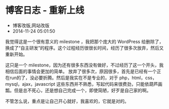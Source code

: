 # 博客日志 - 重新上线
- 博客改版,网站改版
- 2014-11-24 05:01:50


我觉得这是一个很有意义的 milestone ，我把那个庞大的 WordPress 给删除了，换成了“自主研发”的程序。这个过程经历很很长时间，经历了很多次放弃，然后又重新开始。

这只是一个 milestone，因为还有很多东西没有做好，不过经历了这一个开头，我相信后面的事情会更加的简单。 放弃了很多次，原因很多，首先是已经有一个正在run的了，没必要折腾。然后是我实在不是专业的，对于 php，html，css，mysql，ajax，javascript 这些东西并不熟悉，写起代码来很费劲，只能依葫芦画瓢。但是总不死心，还是想自己完成一个，即使简陋，好歹是自己家的啊。

 不管怎么说，重点是让自己开心就好，我喜欢的，它就是对的。
